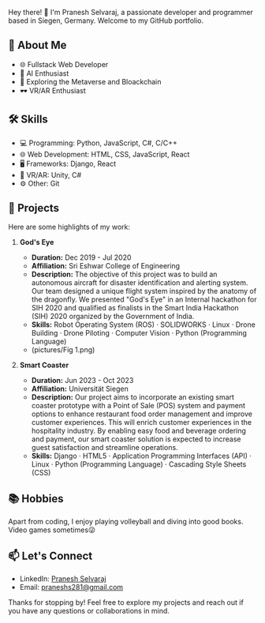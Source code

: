 Hey there! 👋 I'm Pranesh Selvaraj, a passionate developer and programmer based in Siegen, Germany. Welcome to my GitHub portfolio.

## 🚀 About Me

- 🌐 Fullstack Web Developer
- 🤖 AI Enthusiast
- 🌌 Exploring the Metaverse and Bloackchain
- 🕶️ VR/AR Enthusiast

## 🛠️ Skills

- 💻 Programming: Python, JavaScript, C#, C/C++
- 🌐 Web Development: HTML, CSS, JavaScript, React
- 🖥️ Frameworks: Django, React
- 📱 VR/AR: Unity, C#
- ⚙️ Other: Git

## 📂 Projects

Here are some highlights of my work:

1. **God's Eye**
   - **Duration:** Dec 2019 - Jul 2020
   - **Affiliation:** Sri Eshwar College of Engineering
   - **Description:**
     The objective of this project was to build an autonomous aircraft for disaster identification and alerting system. Our team designed a unique flight system inspired by the anatomy of the dragonfly. We presented "God's Eye" in an Internal hackathon for SIH 2020 and qualified as finalists in the Smart India Hackathon (SIH) 2020 organized by the Government of India.
   - **Skills:** Robot Operating System (ROS) · SOLIDWORKS · Linux · Drone Building · Drone Piloting · Computer Vision · Python (Programming Language)
   - (pictures/Fig 1.png)

2. **Smart Coaster**
   - **Duration:** Jun 2023 - Oct 2023
   - **Affiliation:** Universität Siegen
   - **Description:**
     Our project aims to incorporate an existing smart coaster prototype with a Point of Sale (POS) system and payment options to enhance restaurant food order management and improve customer experiences. This will enrich customer experiences in the hospitality industry. By enabling easy food and beverage ordering and payment, our smart coaster solution is expected to increase guest satisfaction and streamline operations.
   - **Skills:** Django · HTML5 · Application Programming Interfaces (API) · Linux · Python (Programming Language) · Cascading Style Sheets (CSS)

## 📚 Hobbies

Apart from coding, I enjoy playing volleyball and diving into good books. Video games sometimes😜

## 📫 Let's Connect

- LinkedIn: [Pranesh Selvaraj](https://www.linkedin.com/in/pranesh-selvaraj/)
- Email: praneshs281@gmail.com

Thanks for stopping by! Feel free to explore my projects and reach out if you have any questions or collaborations in mind.

